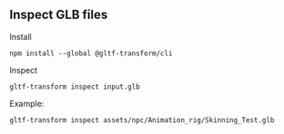 

## Inspect GLB files

Install
```
npm install --global @gltf-transform/cli
```

Inspect
```
gltf-transform inspect input.glb
```

Example:
```
gltf-transform inspect assets/npc/Animation_rig/Skinning_Test.glb
```
